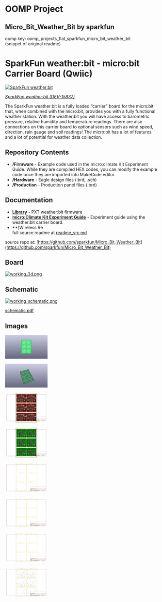 # OOMP Project  
## Micro_Bit_Weather_Bit  by sparkfun  
  
oomp key: oomp_projects_flat_sparkfun_micro_bit_weather_bit  
(snippet of original readme)  
  
SparkFun weather:bit - micro:bit Carrier Board (Qwiic)  
========================================  
  
[![SparkFun weather:bit](https://cdn.sparkfun.com//assets/parts/1/4/4/6/7/15837-SparkFun_weather-bit_-_micro-bit_Carrier_Board__Qwiic_-01.jpg)](https://www.sparkfun.com/products/15837)  
  
[*SparkFun weather:bit (DEV-15837)*](https://www.sparkfun.com/products/15837)  
  
The SparkFun weather:bit is a fully loaded “carrier” board for the micro:bit that, when combined with the micro:bit, provides you with a fully functional weather station. With the weather:bit you will have access to barometric pressure, relative humidity and temperature readings. There are also connections on this carrier board to optional sensors such as wind speed, direction, rain gauge and soil readings! The micro:bit has a lot of features and a lot of potential for weather data collection.  
  
Repository Contents  
-------------------  
  
* **/Firmware** -  Example code used in the micro:climate Kit Experiment Guide. While they are compiled HEX codes, you can modify the example code once they are imported into MakeCode editor.  
* **/Hardware** - Eagle design files (.brd, .sch)  
* **/Production** - Production panel files (.brd)  
  
Documentation  
--------------  
* **[Library](https://github.com/sparkfun/pxt-weather-bit)** - PXT weather:bit firmware  
* **[micro:Climate Kit Experiment Guide](https://learn.sparkfun.com/tutorials/microclimate-kit-experiment-guide)** - Experiment guide using the weather:bit carrier board.  
* **[Wireless Re  
  full source readme at [readme_src.md](readme_src.md)  
  
source repo at: [https://github.com/sparkfun/Micro_Bit_Weather_Bit](https://github.com/sparkfun/Micro_Bit_Weather_Bit)  
## Board  
  
[![working_3d.png](working_3d_600.png)](working_3d.png)  
## Schematic  
  
[![working_schematic.png](working_schematic_600.png)](working_schematic.png)  
  
[schematic pdf](working_schematic.pdf)  
## Images  
  
[![working_3D_bottom.png](working_3D_bottom_140.png)](working_3D_bottom.png)  
  
[![working_3D_top.png](working_3D_top_140.png)](working_3D_top.png)  
  
[![working_assembly_page_01.png](working_assembly_page_01_140.png)](working_assembly_page_01.png)  
  
[![working_assembly_page_02.png](working_assembly_page_02_140.png)](working_assembly_page_02.png)  
  
[![working_assembly_page_03.png](working_assembly_page_03_140.png)](working_assembly_page_03.png)  
  
[![working_assembly_page_04.png](working_assembly_page_04_140.png)](working_assembly_page_04.png)  
  
[![working_assembly_page_05.png](working_assembly_page_05_140.png)](working_assembly_page_05.png)  
  
[![working_assembly_page_06.png](working_assembly_page_06_140.png)](working_assembly_page_06.png)  

